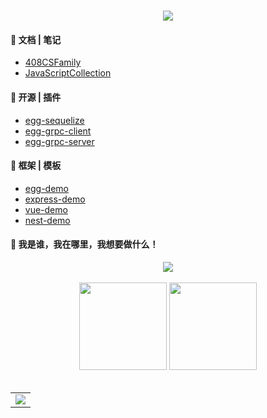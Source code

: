 <!--
 * @Description:  142vip组织仓库介绍
 * @Version: Beta1.0
 * @Author: 【B站&公众号】Rong姐姐好可爱
 * @Date: 2022-07-16 16:52:43
 * @LastEditors: 【B站&公众号】Rong姐姐好可爱
 * @LastEditTime: 2022-07-16 16:58:12
-->






[//]: # (参考地址：https://readme-typing-svg.herokuapp.com/demo/)
<h1 align="center">
  <a href="https://sunguoqi.com/">
    <img src="https://readme-typing-svg.herokuapp.com?size=18&width=500&lines=%40142vip%2C+公众号：Rong%E5%A7%90%E5%A7%90%E5%A5%BD%E5%8F%AF%E7%88%B1;If+you+have+a+dream%2C+you+have+to+defend+it!">
  </a>
</h1>


#### 💪 文档 | 笔记

- [408CSFamily](https://github.com/mmdapl/408CSFamily)
- [JavaScriptCollection](https://github.com/142vip/JavaScriptCollection)


#### 🧠 开源 | 插件

- [egg-sequelize](https://github.com/142vip/egg-sequelize)
- [egg-grpc-client](https://github.com/142vip/egg-grpc-client)
- [egg-grpc-server](https://github.com/142vip/egg-grpc-server)

#### 🧰 框架 | 模板

- [egg-demo](https://github.com/142vip/egg-demo)
- [express-demo](https://github.com/142vip/express-demo)
- [vue-demo](https://github.com/142vip/vue-demo)
- [nest-demo](https://github.com/142vip/nest-demo)
  



#### 🚀 我是谁，我在哪里，我想要做什么！


[//]: # (<div align="center">)

[//]: # (  <img align="center" src="https://github-readme-streak-stats.herokuapp.com/?user=mmdapl&theme=dark&hide_border=true" />)

[//]: # (</div>)

[//]: # (<br>)




<!-- GitHub奖杯🏆 -->
<div align="center"><img  src="https://github-profile-trophy.vercel.app/?username=mmdapl&theme=gruvbox&row=1&column=6&no-frame=true&no-bg=true" /></div>
<br>

<!-- GitHub数据统计 -->
<div align="center">
  <img height="140px" src="https://github-readme-stats.vercel.app/api?username=mmdapl&hide_title=true&hide_border=true&show_icons=trueline_height=21&text_color=000&icon_color=000&bg_color=0,ea6161,ffc64d,fffc4d,52fa5a&theme=graywhite" />
  <img height="140px" src="https://github-readme-stats.vercel.app/api/top-langs/?username=mmdapl&hide_title=true&hide_border=true&layout=compact&langs_count=6&text_color=000&icon_color=fff&bg_color=0,52fa5a,4dfcff,c64dff&theme=graywhite" />
</div>
<br>



<!-- GitHub Activity Graph -->
<table align="center">
  <tr>
    <td colspan="2">
      <img src="https://activity-graph.herokuapp.com/graph?username=mmdapl&theme=dracula&hide_border=true" />
    </td>
  </tr>
</table>




